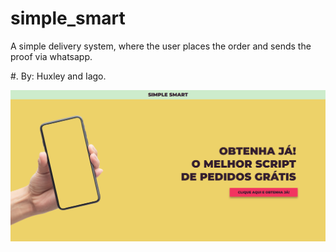 # simple_smart
A simple delivery system, where the user places the order and sends the proof via whatsapp.

#. By: Huxley and Iago.

![](ss.png)
